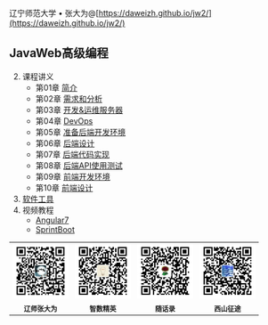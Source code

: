 辽宁师范大学 &bull; 张大为@[https://daweizh.github.io/jw2/](https://daweizh.github.io/jw2/)

## JavaWeb高级编程

2. 课程讲义
    - 第01章 [简介](2020/handout/01/intro.html)
    - 第02章 [需求和分析](2020/handout/02/req-ana.html)
    - 第03章 [开发&运维服务器](2020/handout/03/server.html)
    - 第04章 [DevOps](2020/handout/04/devops.html)
    - 第05章 [准备后端开发环境](2020/handout/05/back-env.html)
    - 第06章 [后端设计](2020/handout/06/back-design.html)
    - 第07章 [后端代码实现](2020/handout/07/back-implement.html)
    - 第08章 [后端API使用测试](2020/handout/08/back-test.html)
    - 第09章 [前端开发环境](2020/handout/09/front-env.html)
    - 第10章 [前端设计](2020/handout/10/front-design.html)
2. [软件工具](2020/tool/tool.html)
3. 视频教程
    - [Angular7](2020/tutorial/angular7.html)
    - [SprintBoot](2020/tutorial/springboot.html)


<table style="border:0px;font-size:12px;">
  <tr>
    <td style="border:0px;"> <img src="assets/me/img/zdw.jpg" width="100"> </td>
    <td style="border:0px;"> <img src="assets/me/img/idea.jpg" width="100"> </td>
    <td style="border:0px;"> <img src="assets/me/img/shl.jpg" width="100"> </td>
    <td style="border:0px;"> <img src="assets/me/img/xszt.jpg" width="100"> </td>
  </tr>
  <tr>
    <th style="border:0px;">辽师张大为</th><th style="border:0px;">智数精英</th>
    <th style="border:0px;">随话录</th><th style="border:0px;">西山征途</th>
  </tr>
</table>
